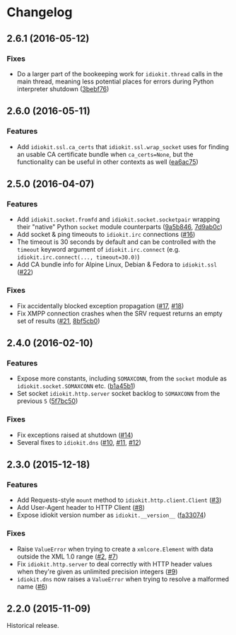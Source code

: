 # Changelog


## 2.6.1 (2016-05-12)

### Fixes

 * Do a larger part of the bookeeping work for `idiokit.thread` calls in the main thread, meaning less potential places for errors during Python interpreter shutdown ([3bebf76](https://github.com/abusesa/idiokit/commit/3bebf769a1b3f9cfd011e4ae1a3db72727f1f864))


## 2.6.0 (2016-05-11)

### Features

 * Add `idiokit.ssl.ca_certs` that `idiokit.ssl.wrap_socket` uses for finding an usable CA certificate bundle when `ca_certs=None`, but the functionality can be useful in other contexts as well ([ea6ac75](https://github.com/abusesa/idiokit/commit/ea6ac7563e60e15275bde2f6db9c649411bbcd32))


## 2.5.0 (2016-04-07)

### Features

 * Add `idiokit.socket.fromfd` and `idiokit.socket.socketpair` wrapping their "native" Python `socket` module counterparts  ([9a5b846](https://github.com/abusesa/idiokit/commit/9a5b846e6a8439d57f94da41337ab4c16c058367), [7d9ab0c](https://github.com/abusesa/idiokit/commit/7d9ab0cdd32e83011cf74a91e5dd2f27e9ccdcda))
 * Add socket & ping timeouts to `idiokit.irc` connections ([#16](https://github.com/abusesa/idiokit/pull/16))
  * The timeout is 30 seconds by default and can be controlled with the `timeout` keyword argument of `idiokit.irc.connect` (e.g. `idiokit.irc.connect(..., timeout=30.0)`)
 * Add CA bundle info for Alpine Linux, Debian & Fedora to `idiokit.ssl` ([#22](https://github.com/abusesa/idiokit/pull/22))

### Fixes

 * Fix accidentally blocked exception propagation ([#17](https://github.com/abusesa/idiokit/issues/17), [#18](https://github.com/abusesa/idiokit/pull/18))
 * Fix XMPP connection crashes when the SRV request returns an empty set of results ([#21](https://github.com/abusesa/idiokit/issues/21), [8bf5cb0](https://github.com/abusesa/idiokit/commit/8bf5cb08b336e4c8368f4765ddfcaea7bf54c116))


## 2.4.0 (2016-02-10)

### Features

 * Expose more constants, including `SOMAXCONN`, from the `socket` module as `idiokit.socket.SOMAXCONN` etc. ([b1a45b1](https://github.com/abusesa/idiokit/commit/b1a45b1f9dc33f966fe1229fb2991cb6f7cef664))
 * Set socket `idiokit.http.server` socket backlog to `SOMAXCONN` from the previous `5` ([5f7bc50](https://github.com/abusesa/idiokit/commit/5f7bc50253040c9279be3360ea9f9bf63ad0cb6e))

### Fixes

 * Fix exceptions raised at shutdown ([#14](https://github.com/abusesa/idiokit/issues/14))
 * Several fixes to `idiokit.dns` ([#10](https://github.com/abusesa/idiokit/pull/10), [#11](https://github.com/abusesa/idiokit/pull/11), [#12](https://github.com/abusesa/idiokit/pull/12))


## 2.3.0 (2015-12-18)

### Features

 * Add Requests-style `mount` method to `idiokit.http.client.Client` ([#3](https://github.com/abusesa/idiokit/pull/3))
 * Add User-Agent header to HTTP Client ([#8](https://github.com/abusesa/idiokit/pull/8))
 * Expose idiokit version number as `idiokit.__version__` ([fa33074](https://github.com/abusesa/idiokit/commit/fa330749b7c8643e648b78bd992dca9e03945496))

### Fixes

 * Raise `ValueError` when trying to create a `xmlcore.Element` with data outside the XML 1.0 range ([#2](https://github.com/abusesa/idiokit/pull/2), [#7](https://github.com/abusesa/idiokit/pull/7))
 * Fix `idiokit.http.server` to deal correctly with HTTP header values when they're given as unlimited precision integers ([#9](https://github.com/abusesa/idiokit/pull/9))
 * `idiokit.dns` now raises a `ValueError` when trying to resolve a malformed name ([#6](https://github.com/abusesa/idiokit/pull/6))


## 2.2.0 (2015-11-09)

Historical release.
